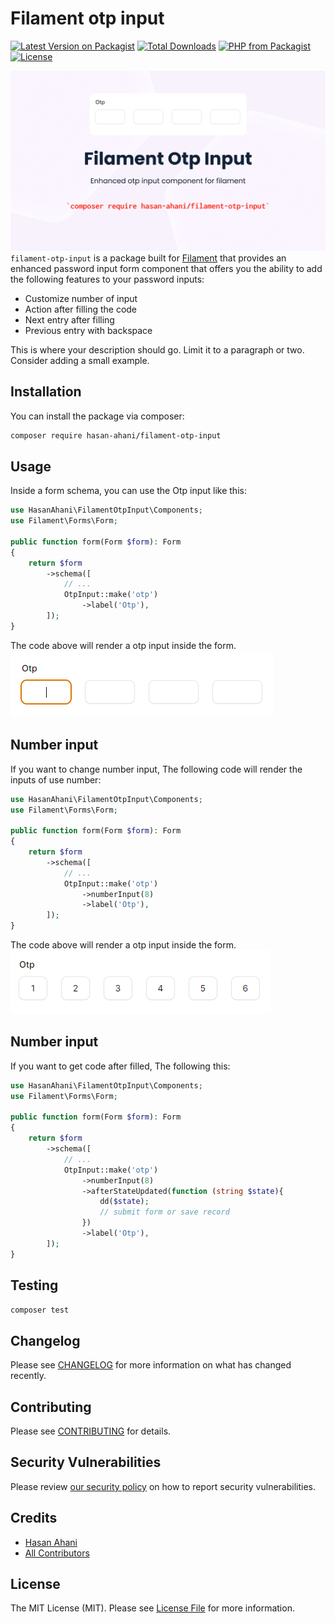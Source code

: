# Filament otp input

[![Latest Version on Packagist](https://img.shields.io/packagist/v/hasan-ahani/filament-otp-input.svg?style=flat-square)](https://packagist.org/packages/hasan-ahani/filament-otp-input)
[![Total Downloads](https://img.shields.io/packagist/dt/hasan-ahani/filament-otp-input.svg?style=flat-square)](https://packagist.org/packages/hasan-ahani/filament-otp-input)
[![PHP from Packagist](https://img.shields.io/packagist/php-v/hasan-ahani/filament-otp-input?style=flat-square)](https://packagist.org/packages/hasan-ahani/filament-otp-input)
[![License](https://img.shields.io/github/license/hasan-ahani/filament-otp-input?style=flat-square)](https://github.com/hasan-ahani/filament-otp-input/blob/main/LICENSE.md)

![Preview](preview.png)
`filament-otp-input` is a package built for [Filament](https://filamentphp.com) that provides an enhanced password input form component that offers you the ability to add the following
features to your password inputs:

-   Customize number of input
-   Action after filling the code
-   Next entry after filling
-   Previous entry with backspace



This is where your description should go. Limit it to a paragraph or two. Consider adding a small example.

## Installation

You can install the package via composer:

```bash
composer require hasan-ahani/filament-otp-input
```


## Usage
Inside a form schema, you can use the Otp input like this:
```php
use HasanAhani\FilamentOtpInput\Components;
use Filament\Forms\Form;

public function form(Form $form): Form
{
    return $form
        ->schema([
            // ...
            OtpInput::make('otp')
                ->label('Otp'),
        ]);
}
```
The code above will render a otp input inside the form.
![Otp input](docs/otp.png)

## Number input
If you want to change number input, The following code will render the inputs of use number:
```php
use HasanAhani\FilamentOtpInput\Components;
use Filament\Forms\Form;

public function form(Form $form): Form
{
    return $form
        ->schema([
            // ...
            OtpInput::make('otp')
                ->numberInput(8)
                ->label('Otp'),
        ]);
}
```
The code above will render a otp input  inside the form.
![Otp input number](docs/otp-number.png)

## Number input
If you want to get code after filled, The following this:
```php
use HasanAhani\FilamentOtpInput\Components;
use Filament\Forms\Form;

public function form(Form $form): Form
{
    return $form
        ->schema([
            // ...
            OtpInput::make('otp')
                ->numberInput(8)
                ->afterStateUpdated(function (string $state){
                    dd($state);
                    // submit form or save record
                })
                ->label('Otp'),
        ]);
}
```

## Testing

```bash
composer test
```

## Changelog

Please see [CHANGELOG](CHANGELOG.md) for more information on what has changed recently.

## Contributing

Please see [CONTRIBUTING](.github/CONTRIBUTING.md) for details.

## Security Vulnerabilities

Please review [our security policy](../../security/policy) on how to report security vulnerabilities.

## Credits

- [Hasan Ahani](https://github.com/hasan-ahani)
- [All Contributors](../../contributors)

## License

The MIT License (MIT). Please see [License File](LICENSE.md) for more information.
